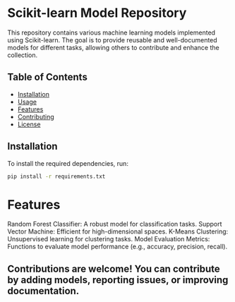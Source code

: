 # Scikit-learn Model Repository

This repository contains various machine learning models implemented using Scikit-learn. The goal is to provide reusable and well-documented models for different tasks, allowing others to contribute and enhance the collection.

## Table of Contents

- [Installation](#installation)
- [Usage](#usage)
- [Features](#features)
- [Contributing](#contributing)
- [License](#license)

## Installation

To install the required dependencies, run:

```bash
pip install -r requirements.txt
```

# Features
Random Forest Classifier: A robust model for classification tasks.
Support Vector Machine: Efficient for high-dimensional spaces.
K-Means Clustering: Unsupervised learning for clustering tasks.
Model Evaluation Metrics: Functions to evaluate model performance (e.g., accuracy, precision, recall).


## Contributions are welcome! You can contribute by adding models, reporting issues, or improving documentation.
